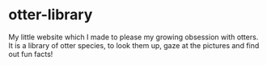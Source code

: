 # otter-library
 
My little website which I made to please my growing obsession with otters.
It is a library of otter species, to look them up, gaze at the pictures and find out fun facts!